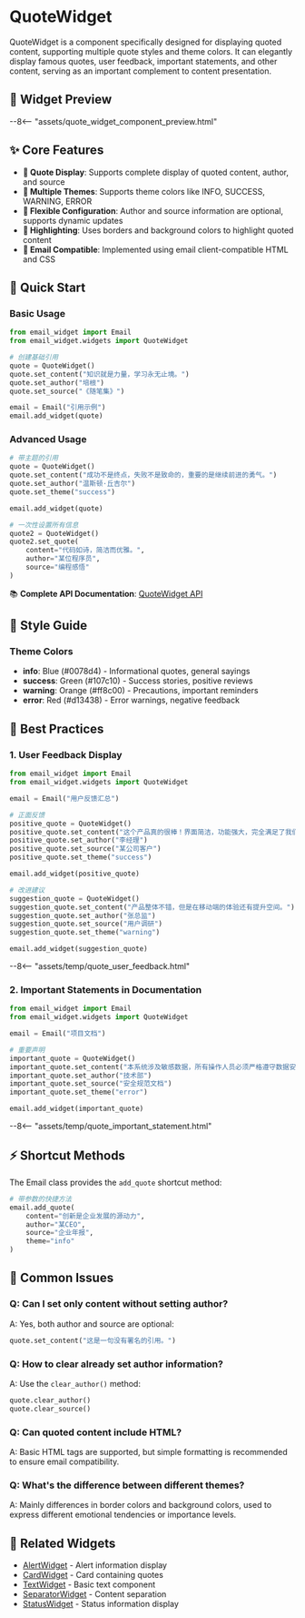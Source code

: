# QuoteWidget

QuoteWidget is a component specifically designed for displaying quoted content, supporting multiple quote styles and theme colors. It can elegantly display famous quotes, user feedback, important statements, and other content, serving as an important complement to content presentation.

## 🎯 Widget Preview

--8<-- "assets/quote_widget_component_preview.html"

## ✨ Core Features

- **💬 Quote Display**: Supports complete display of quoted content, author, and source
- **🎨 Multiple Themes**: Supports theme colors like INFO, SUCCESS, WARNING, ERROR
- **📝 Flexible Configuration**: Author and source information are optional, supports dynamic updates
- **🎯 Highlighting**: Uses borders and background colors to highlight quoted content
- **📧 Email Compatible**: Implemented using email client-compatible HTML and CSS

## 🚀 Quick Start

### Basic Usage

```python
from email_widget import Email
from email_widget.widgets import QuoteWidget

# 创建基础引用
quote = QuoteWidget()
quote.set_content("知识就是力量，学习永无止境。")
quote.set_author("培根")
quote.set_source("《随笔集》")

email = Email("引用示例")
email.add_widget(quote)
```

### Advanced Usage

```python
# 带主题的引用
quote = QuoteWidget()
quote.set_content("成功不是终点，失败不是致命的，重要的是继续前进的勇气。")
quote.set_author("温斯顿·丘吉尔")
quote.set_theme("success")

email.add_widget(quote)

# 一次性设置所有信息
quote2 = QuoteWidget()
quote2.set_quote(
    content="代码如诗，简洁而优雅。",
    author="某位程序员",
    source="编程感悟"
)
```

📚 **Complete API Documentation**: [QuoteWidget API](../api/quote-widget.md)

## 🎨 Style Guide

### Theme Colors

- **info**: Blue (#0078d4) - Informational quotes, general sayings
- **success**: Green (#107c10) - Success stories, positive reviews
- **warning**: Orange (#ff8c00) - Precautions, important reminders
- **error**: Red (#d13438) - Error warnings, negative feedback

## 📱 Best Practices

### 1. User Feedback Display

```python
from email_widget import Email
from email_widget.widgets import QuoteWidget

email = Email("用户反馈汇总")

# 正面反馈
positive_quote = QuoteWidget()
positive_quote.set_content("这个产品真的很棒！界面简洁，功能强大，完全满足了我们的需求。")
positive_quote.set_author("李经理")
positive_quote.set_source("某公司客户")
positive_quote.set_theme("success")

email.add_widget(positive_quote)

# 改进建议
suggestion_quote = QuoteWidget()
suggestion_quote.set_content("产品整体不错，但是在移动端的体验还有提升空间。")
suggestion_quote.set_author("张总监")
suggestion_quote.set_source("用户调研")
suggestion_quote.set_theme("warning")

email.add_widget(suggestion_quote)
```

--8<-- "assets/temp/quote_user_feedback.html"

### 2. Important Statements in Documentation

```python
from email_widget import Email
from email_widget.widgets import QuoteWidget

email = Email("项目文档")

# 重要声明
important_quote = QuoteWidget()
important_quote.set_content("本系统涉及敏感数据，所有操作人员必须严格遵守数据安全规范。")
important_quote.set_author("技术部")
important_quote.set_source("安全规范文档")
important_quote.set_theme("error")

email.add_widget(important_quote)
```

--8<-- "assets/temp/quote_important_statement.html"

## ⚡ Shortcut Methods

The Email class provides the `add_quote` shortcut method:

```python
# 带参数的快捷方法
email.add_quote(
    content="创新是企业发展的源动力",
    author="某CEO", 
    source="企业年报",
    theme="info"
)
```

## 🐛 Common Issues

### Q: Can I set only content without setting author?
A: Yes, both author and source are optional:
```python
quote.set_content("这是一句没有署名的引用。")
```

### Q: How to clear already set author information?
A: Use the `clear_author()` method:
```python
quote.clear_author()
quote.clear_source()
```

### Q: Can quoted content include HTML?
A: Basic HTML tags are supported, but simple formatting is recommended to ensure email compatibility.

### Q: What's the difference between different themes?
A: Mainly differences in border colors and background colors, used to express different emotional tendencies or importance levels.

## 🔗 Related Widgets

- [AlertWidget](alert-widget.md) - Alert information display
- [CardWidget](card-widget.md) - Card containing quotes
- [TextWidget](text-widget.md) - Basic text component
- [SeparatorWidget](separator-widget.md) - Content separation
- [StatusWidget](status-widget.md) - Status information display